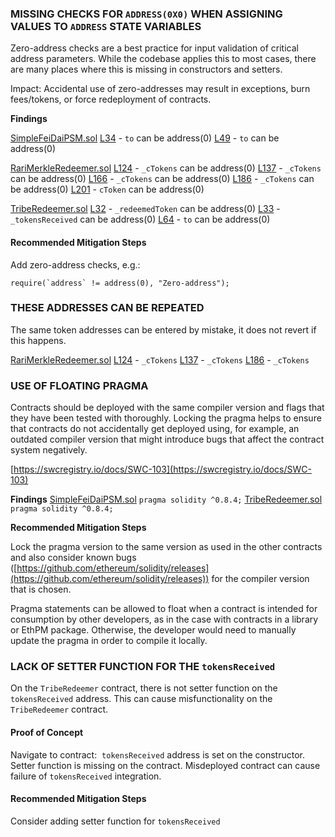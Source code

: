 ### MISSING CHECKS FOR `ADDRESS(0X0)` WHEN ASSIGNING VALUES TO `ADDRESS` STATE VARIABLES

Zero-address checks are a best practice for input validation of critical address parameters. While the codebase applies this to most cases, there are many places where this is missing in constructors and setters.

Impact: Accidental use of zero-addresses may result in exceptions, burn fees/tokens, or force redeployment of contracts.

**Findings**

[SimpleFeiDaiPSM.sol](https://github.com/code-423n4/2022-09-tribe/blob/769b0586b4975270b669d7d1581aa5672d6999d5/contracts/peg/SimpleFeiDaiPSM.sol)
[L34](https://github.com/code-423n4/2022-09-tribe/blob/769b0586b4975270b669d7d1581aa5672d6999d5/contracts/peg/SimpleFeiDaiPSM.sol#L34) - `to` can be address(0)
[L49](https://github.com/code-423n4/2022-09-tribe/blob/769b0586b4975270b669d7d1581aa5672d6999d5/contracts/peg/SimpleFeiDaiPSM.sol#L49) - `to` can be address(0)

[RariMerkleRedeemer.sol](https://github.com/code-423n4/2022-09-tribe/blob/769b0586b4975270b669d7d1581aa5672d6999d5/contracts/shutdown/fuse/RariMerkleRedeemer.sol)
[L124](https://github.com/code-423n4/2022-09-tribe/blob/769b0586b4975270b669d7d1581aa5672d6999d5/contracts/shutdown/fuse/RariMerkleRedeemer.sol#L124) - `_cTokens` can be address(0)
[L137](https://github.com/code-423n4/2022-09-tribe/blob/769b0586b4975270b669d7d1581aa5672d6999d5/contracts/shutdown/fuse/RariMerkleRedeemer.sol#L137) - `_cTokens` can be address(0)
[L166](https://github.com/code-423n4/2022-09-tribe/blob/769b0586b4975270b669d7d1581aa5672d6999d5/contracts/shutdown/fuse/RariMerkleRedeemer.sol#L166) - `_cTokens` can be address(0)
[L186](https://github.com/code-423n4/2022-09-tribe/blob/769b0586b4975270b669d7d1581aa5672d6999d5/contracts/shutdown/fuse/RariMerkleRedeemer.sol#L186) - `_cTokens` can be address(0)
[L201](https://github.com/code-423n4/2022-09-tribe/blob/769b0586b4975270b669d7d1581aa5672d6999d5/contracts/shutdown/fuse/RariMerkleRedeemer.sol#L201) - `cToken` can be address(0)

[TribeRedeemer.sol](https://github.com/code-423n4/2022-09-tribe/blob/769b0586b4975270b669d7d1581aa5672d6999d5/contracts/shutdown/redeem/TribeRedeemer.sol)
[L32](https://github.com/code-423n4/2022-09-tribe/blob/769b0586b4975270b669d7d1581aa5672d6999d5/contracts/shutdown/redeem/TribeRedeemer.sol#L32) - `_redeemedToken` can be address(0)
[L33](https://github.com/code-423n4/2022-09-tribe/blob/769b0586b4975270b669d7d1581aa5672d6999d5/contracts/shutdown/redeem/TribeRedeemer.sol#L33) - `_tokensReceived` can be address(0)
[L64](https://github.com/code-423n4/2022-09-tribe/blob/769b0586b4975270b669d7d1581aa5672d6999d5/contracts/shutdown/redeem/TribeRedeemer.sol#L64) - `to` can be address(0)

#### Recommended Mitigation Steps

Add zero-address checks, e.g.:

```
require(`address` != address(0), "Zero-address");
``` 
### THESE ADDRESSES CAN BE REPEATED

The same token addresses can be entered by mistake, it does not revert if this happens.

[RariMerkleRedeemer.sol](https://github.com/code-423n4/2022-09-tribe/blob/769b0586b4975270b669d7d1581aa5672d6999d5/contracts/shutdown/fuse/RariMerkleRedeemer.sol)
[L124](https://github.com/code-423n4/2022-09-tribe/blob/769b0586b4975270b669d7d1581aa5672d6999d5/contracts/shutdown/fuse/RariMerkleRedeemer.sol#L124) - `_cTokens`
[L137](https://github.com/code-423n4/2022-09-tribe/blob/769b0586b4975270b669d7d1581aa5672d6999d5/contracts/shutdown/fuse/RariMerkleRedeemer.sol#L137) - `_cTokens` 
[L186](https://github.com/code-423n4/2022-09-tribe/blob/769b0586b4975270b669d7d1581aa5672d6999d5/contracts/shutdown/fuse/RariMerkleRedeemer.sol#L186) - `_cTokens` 

### **USE OF FLOATING PRAGMA**

Contracts should be deployed with the same compiler version and flags that they have been tested with thoroughly. Locking the pragma helps to ensure that contracts do not accidentally get deployed using, for example, an outdated compiler version that might introduce bugs that affect the contract system negatively.

[https://swcregistry.io/docs/SWC-103](https://swcregistry.io/docs/SWC-103)

**Findings**
[SimpleFeiDaiPSM.sol](https://github.com/code-423n4/2022-09-tribe/blob/769b0586b4975270b669d7d1581aa5672d6999d5/contracts/peg/SimpleFeiDaiPSM.sol#L2) `pragma solidity ^0.8.4;`
[TribeRedeemer.sol](https://github.com/code-423n4/2022-09-tribe/blob/769b0586b4975270b669d7d1581aa5672d6999d5/contracts/shutdown/redeem/TribeRedeemer.sol#L2) `pragma solidity ^0.8.4;`

**Recommended Mitigation Steps**

Lock the pragma version to the same version as used in the other contracts and also consider known bugs ([https://github.com/ethereum/solidity/releases](https://github.com/ethereum/solidity/releases)) for the compiler version that is chosen.

Pragma statements can be allowed to float when a contract is intended for consumption by other developers, as in the case with contracts in a library or EthPM package. Otherwise, the developer would need to manually update the pragma in order to compile it locally.

### **LACK OF SETTER FUNCTION FOR THE `tokensReceived`**

On the `TribeRedeemer` contract, there is not setter function on the `tokensReceived` address. This can cause misfunctionality on the `TribeRedeemer` contract. 

#### Proof of Concept

Navigate to contract: 
`tokensReceived` address is set on the constructor.
Setter function is missing on the contract. Misdeployed contract can cause failure of `tokensReceived` integration.

#### Recommended Mitigation Steps

Consider adding setter function for `tokensReceived`
